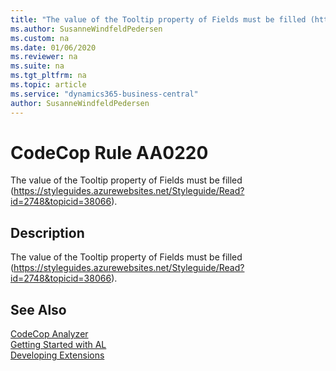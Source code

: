 ```yaml
---
title: "The value of the Tooltip property of Fields must be filled (https://styleguides.azurewebsites.net/Styleguide/Read?id=2748&topicid=38066)."
ms.author: SusanneWindfeldPedersen
ms.custom: na
ms.date: 01/06/2020
ms.reviewer: na
ms.suite: na
ms.tgt_pltfrm: na
ms.topic: article
ms.service: "dynamics365-business-central"
author: SusanneWindfeldPedersen
---
```

[//]: # (START>DO_NOT_EDIT)
[//]: # (IMPORTANT:Do not edit any of the content between here and the END>DO_NOT_EDIT.)
[//]: # (Any modifications should be made in the .xml files in the ModernDev repo.)
# CodeCop Rule AA0220
The value of the Tooltip property of Fields must be filled (https://styleguides.azurewebsites.net/Styleguide/Read?id=2748&topicid=38066).  

## Description
The value of the Tooltip property of Fields must be filled (https://styleguides.azurewebsites.net/Styleguide/Read?id=2748&topicid=38066).

[//]: # (IMPORTANT: END>DO_NOT_EDIT)
## See Also  
[CodeCop Analyzer](codecop.md)  
[Getting Started with AL](../devenv-get-started.md)  
[Developing Extensions](../devenv-dev-overview.md)  